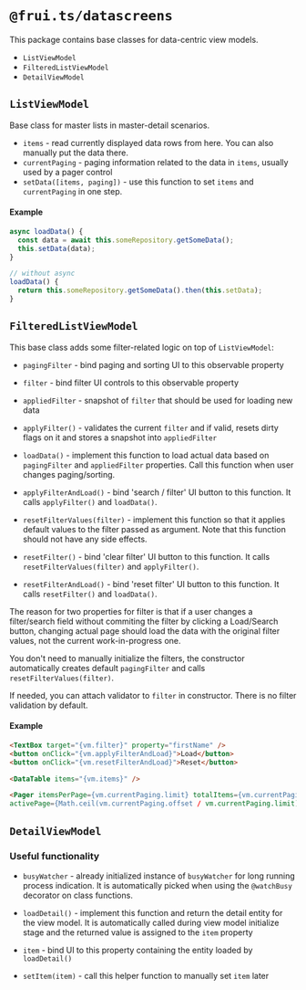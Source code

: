 # `@frui.ts/datascreens`

This package contains base classes for data-centric view models.

- `ListViewModel`
- `FilteredListViewModel`
- `DetailViewModel`

## `ListViewModel`

Base class for master lists in master-detail scenarios.

- `items` - read currently displayed data rows from here. You can also manually put the data there.
- `currentPaging` - paging information related to the data in `items`, usually used by a pager control
- `setData([items, paging])` - use this function to set `items` and `currentPaging` in one step.

#### Example

```ts
async loadData() {
  const data = await this.someRepository.getSomeData();
  this.setData(data);
}

// without async
loadData() {
  return this.someRepository.getSomeData().then(this.setData);
}

```

## `FilteredListViewModel`

This base class adds some filter-related logic on top of `ListViewModel`:

- `pagingFilter` - bind paging and sorting UI to this observable property
- `filter` - bind filter UI controls to this observable property

- `appliedFilter` - snapshot of `filter` that should be used for loading new data
- `applyFilter()` - validates the current `filter` and if valid, resets dirty flags on it and stores a snapshot into `appliedFilter`
- `loadData()` - implement this function to load actual data based on `pagingFilter` and `appliedFilter` properties. Call this function when user changes paging/sorting.

- `applyFilterAndLoad()` - bind 'search / filter' UI button to this function. It calls `applyFilter()` and `loadData()`.

- `resetFilterValues(filter)` - implement this function so that it applies default values to the filter passed as argument. Note that this function should not have any side effects.
- `resetFilter()` - bind 'clear filter' UI button to this function. It calls `resetFilterValues(filter)` and `applyFilter()`.
- `resetFilterAndLoad()` - bind 'reset filter' UI button to this function. It calls `resetFilter()` and `loadData()`.

The reason for two properties for filter is that if a user changes a filter/search field without commiting the filter by clicking a Load/Search button, changing actual page should load the data with the original filter values, not the current work-in-progress one.

You don't need to manually initialize the filters, the constructor automatically creates default `pagingFilter` and calls `resetFilterValues(filter)`.

If needed, you can attach validator to `filter` in constructor. There is no filter validation by default.

#### Example

```html
<TextBox target="{vm.filter}" property="firstName" />
<button onClick="{vm.applyFilterAndLoad}">Load</button>
<button onClick="{vm.resetFilterAndLoad}">Reset</button>

<DataTable items="{vm.items}" />

<Pager itemsPerPage={vm.currentPaging.limit} totalItems={vm.currentPaging.totalItems}
activePage={Math.ceil(vm.currentPaging.offset / vm.currentPaging.limit) + 1} />
```

## `DetailViewModel`

### Useful functionality

- `busyWatcher` - already initialized instance of `busyWatcher` for long running process indication. It is automatically picked when using the `@watchBusy` decorator on class functions.
- `loadDetail()` - implement this function and return the detail entity for the view model. It is automatically called during view model initialize stage and the returned value is assigned to the `item` property

- `item` - bind UI to this property containing the entity loaded by `loadDetail()`
- `setItem(item)` - call this helper function to manually set `item` later
